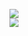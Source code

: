 [![](https://img.shields.io/badge/Made%20With-Github%20Spray-lightgrey.svg?style=for-the-badge&logo=github)](https://github.com/Annihil/github-spray#10801)  
[![](https://i.imgur.com/2DrTn0Z.gif)](https://github.com/Annihil/github-spray)